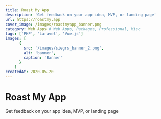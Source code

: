 ```yaml
---
title: Roast My App
description: 'Get feedback on your app idea, MVP, or landing page'
url: https://roastmy.app
cover_image: /images/roastmyapp_banner.png
category: Web Apps # Web Apps, Packages, Professional, Misc
tags: ['PHP', 'Laravel', 'Vue.js']
images: [
      {
        src: '/images/siegrs_banner_2.png',
        alt: 'banner',
        caption: 'Banner'
      }
    ]
createdAt: 2020-05-20
---
```


# Roast My App

Get feedback on your app idea, MVP, or landing page